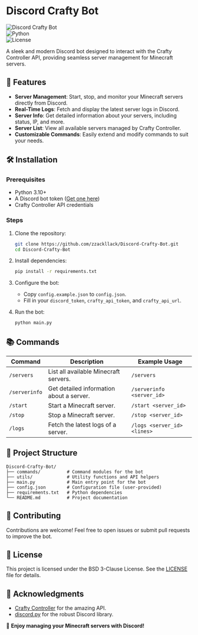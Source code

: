 # Discord Crafty Bot  

![Discord Crafty Bot](https://img.shields.io/badge/Discord-Bot-blue?style=for-the-badge&logo=discord)  
![Python](https://img.shields.io/badge/Python-3.10+-blue?style=for-the-badge&logo=python)  
![License](https://img.shields.io/badge/License-BSD3-green?style=for-the-badge)  

A sleek and modern Discord bot designed to interact with the Crafty Controller API, providing seamless server management for Minecraft servers.  

## 🚀 Features

- **Server Management**: Start, stop, and monitor your Minecraft servers directly from Discord.  
- **Real-Time Logs**: Fetch and display the latest server logs in Discord.  
- **Server Info**: Get detailed information about your servers, including status, IP, and more.  
- **Server List**: View all available servers managed by Crafty Controller.  
- **Customizable Commands**: Easily extend and modify commands to suit your needs.  

## 🛠️ Installation

### Prerequisites
- Python 3.10+  
- A Discord bot token ([Get one here](https://discord.com/developers/applications))  
- Crafty Controller API credentials  

### Steps

1. Clone the repository:
    ```bash  
    git clone https://github.com/zzackllack/Discord-Crafty-Bot.git  
    cd Discord-Crafty-Bot  
    ```  

2. Install dependencies:
    ```bash  
    pip install -r requirements.txt  
    ```  

3. Configure the bot:
    - Copy `config.example.json` to `config.json`.
    - Fill in your `discord_token`, `crafty_api_token`, and `crafty_api_url`.

4. Run the bot:
    ```bash
    python main.py
    ```  

## 📚 Commands

| Command         | Description                                   | Example Usage                |  
|------------------|-----------------------------------------------|------------------------------|  
| `/servers`       | List all available Minecraft servers.         | `/servers`                   |  
| `/serverinfo`    | Get detailed information about a server.      | `/serverinfo <server_id>`    |  
| `/start`         | Start a Minecraft server.                    | `/start <server_id>`         |  
| `/stop`          | Stop a Minecraft server.                     | `/stop <server_id>`          |  
| `/logs`          | Fetch the latest logs of a server.           | `/logs <server_id> <lines>`  |  

## 🧩 Project Structure

```plaintext  
Discord-Crafty-Bot/  
├── commands/          # Command modules for the bot  
├── utils/             # Utility functions and API helpers  
├── main.py            # Main entry point for the bot  
├── config.json        # Configuration file (user-provided)  
├── requirements.txt   # Python dependencies  
└── README.md          # Project documentation  
```  

## 🤝 Contributing

Contributions are welcome! Feel free to open issues or submit pull requests to improve the bot.  

## 📄 License

This project is licensed under the BSD 3-Clause License. See the [LICENSE](LICENSE) file for details.  

## 🌟 Acknowledgments

- [Crafty Controller](https://github.com/crafty-controller/crafty-4) for the amazing API.  
- [discord.py](https://discordpy.readthedocs.io/) for the robust Discord library.  

🎉 **Enjoy managing your Minecraft servers with Discord!**  